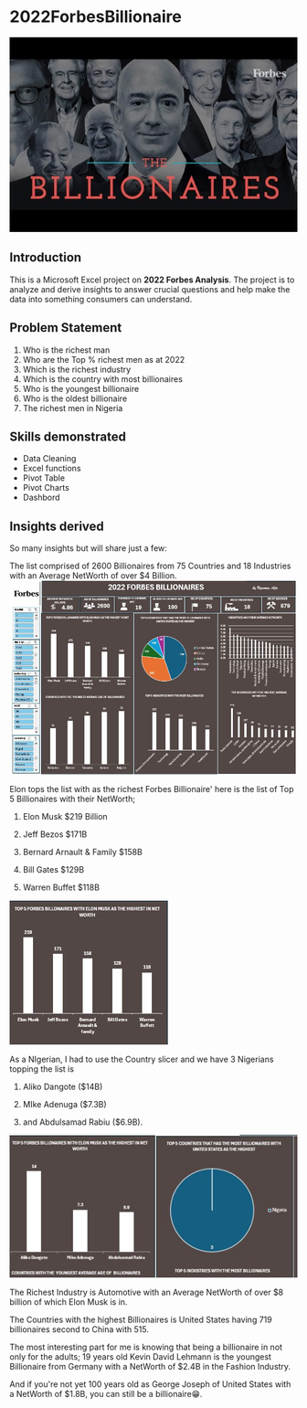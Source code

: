# 2022ForbesBillionaire
![](github_Forbesimage.jpeg)

## Introduction
This is a Microsoft Excel project on **2022 Forbes Analysis**. The project is to analyze and derive insights to answer crucial questions and help make the data into something consumers can understand.

## Problem Statement
1. Who is the richest man
2. Who are the Top % richest men as at 2022
3. Which is the richest industry
4. Which is the country with most billionaires
5. Who is the youngest billionaire
6. Who is the oldest billionaire
7. The richest men in Nigeria

## Skills demonstrated
- Data Cleaning
- Excel functions
- Pivot Table
- Pivot Charts
- Dashbord

## Insights derived

So many insights but will share just a few:

The list comprised of 2600 Billionaires from 75 Countries and 18 Industries with an Average NetWorth of over $4 Billion.
![](Forbes1.jpg)

Elon tops the list with as the richest Forbes Billionaire' here is the list of Top 5 Billionaires with their NetWorth;

 1. Elon Musk $219 Billion

2.  Jeff Bezos $171B

3. Bernard Arnault & Family $158B

4. Bill Gates $129B

5. Warren Buffet $118B

![](Top5.jpg)

As a NIgerian, I had to use the Country slicer and we have 3 Nigerians topping the list is 
1. Aliko Dangote ($14B)

2. MIke Adenuga ($7.3B)

3. and Abdulsamad Rabiu ($6.9B).

![](ForbesNigeria.jpg)

The Richest Industry is Automotive with an Average NetWorth of over $8 billion of which Elon Musk is in.

The Countries with the highest Billionaires is United States having 719 billionaires second to China with 515.

The most interesting part for me is knowing that being a billionaire in not only for the adults; 19 years old Kevin David Lehmann is the youngest Billionaire from Germany with a NetWorth of $2.4B in the Fashion Industry.

And if you're not yet 100 years old as George Joseph of United States with a NetWorth of $1.8B, you can still be a billionaire😁.

